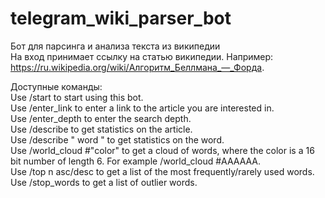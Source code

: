 # telegram_wiki_parser_bot
Бот для парсинга и анализа текста из википедии  
На вход принимает ссылку на статью википедии. Например: https://ru.wikipedia.org/wiki/Алгоритм_Беллмана_—_Форда.  


Доступные команды:  
  Use /start to start using this bot.  
  Use /enter_link to enter a link to the article you are interested in.  
  Use /enter_depth to enter the search depth.  
  Use /describe to get statistics on the article.  
  Use /describe \" word \" to get statistics on the word.  
  Use /world_cloud #\"color\" to get a cloud of words, where the color is a 16 bit number of length 6. For example /world_cloud #AAAAAA.  
  Use /top n asc/desc to get a list of the most frequently/rarely used words.  
  Use /stop_words to get a list of outlier words.  
